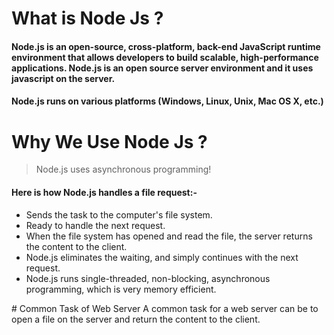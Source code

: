 # What is Node Js ?
#### Node.js is an open-source, cross-platform, back-end JavaScript runtime environment that allows developers to build scalable, high-performance applications. Node.js is an open source server environment and it uses javascript on the server.
#### Node.js runs on various platforms (Windows, Linux, Unix, Mac OS X, etc.)

# Why We Use Node Js ?

> Node.js uses asynchronous programming!
#### Here is how Node.js handles a file request:-
<ul>
  <li>Sends the task to the computer's file system.</li>
  <li>Ready to handle the next request.</li>
  <li>When the file system has opened and read the file, the server returns the content to the client.</li>
  <li>Node.js eliminates the waiting, and simply continues with the next request.</li>
   <li>Node.js runs single-threaded, non-blocking, asynchronous programming, which is very memory efficient.</li>
</ul>
# Common Task of Web Server
A common task for a web server can be to open a file on the server and return the content to the client.
